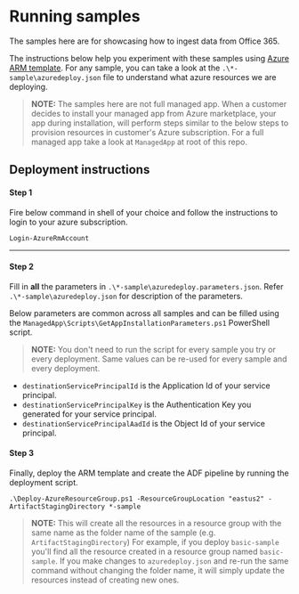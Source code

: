 # Running samples

The samples here are for showcasing how to ingest data from Office 365.

The instructions below help you experiment with these samples using [Azure ARM template](https://github.com/Azure/azure-quickstart-templates).
For any sample, you can take a look at the `.\*-sample\azuredeploy.json` file to understand what azure resources we are deploying.

> **NOTE:** The samples here are not full managed app. When a customer decides to install your managed app from Azure marketplace, your app during installation, will perform steps similar to the below steps to provision resources in customer's Azure subscription. For a full managed app take a look at `ManagedApp` at root of this repo.

## Deployment instructions

#### Step 1
Fire below command in shell of your choice and follow the instructions to login to your azure subscription.

```powershell
Login-AzureRmAccount
```

----------

#### Step 2
Fill in **all** the parameters in `.\*-sample\azuredeploy.parameters.json`. Refer `.\*-sample\azuredeploy.json` for description of the parameters.

Below parameters are common across all samples and can be filled using the `ManagedApp\Scripts\GetAppInstallationParameters.ps1` PowerShell script.

> **NOTE:** You don't need to run the script for every sample you try or every deployment. Same values can be re-used for every sample and every deployment.

- `destinationServicePrincipalId` is the Application Id of your service principal.
- `destinationServicePrincipalKey` is the Authentication Key you generated for your service principal.
- `destinationServicePrincipalAadId` is the Object Id of your service principal.

#### Step 3

Finally, deploy the ARM template and create the ADF pipeline by running the deployment script.

```shell
.\Deploy-AzureResourceGroup.ps1 -ResourceGroupLocation "eastus2" -ArtifactStagingDirectory *-sample
```

> **NOTE:** This will create all the resources in a resource group with the same name as the folder name of the sample (e.g. `ArtifactStagingDirectory`) For example, if you deploy `basic-sample` you'll find all the resource created in a resource group named `basic-sample`. If you make changes to `azuredeploy.json` and re-run the same command without changing the folder name, it will simply update the resources instead of creating new ones.
